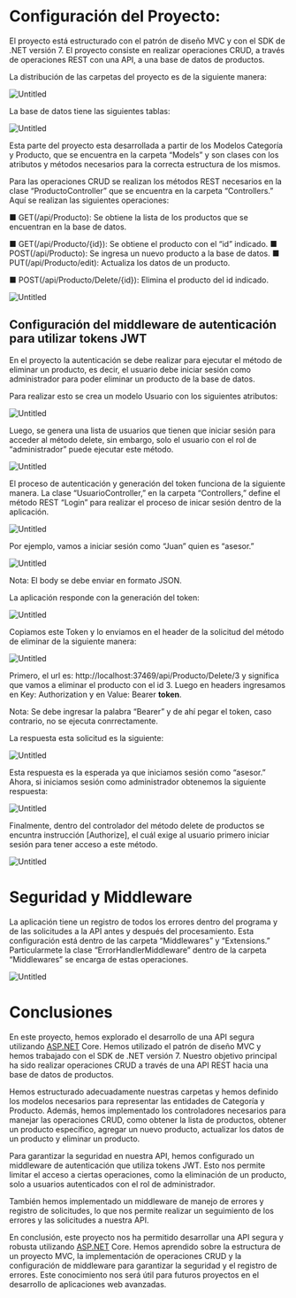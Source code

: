 # Configuración del Proyecto:

El proyecto está estructurado con el patrón de diseño MVC y con el SDK de .NET versión 7. El proyecto consiste en realizar operaciones CRUD, a través de operaciones REST con una API, a una base de datos de productos.

La distribución de las carpetas del proyecto es de la siguiente manera:

![Untitled](https://file.notion.so/f/f/74cfe730-9846-4dd4-bc76-4f8781f5f564/17f5358f-d702-418a-ab28-06e58d076865/Untitled.png?id=84dcbf17-d216-4000-8531-ba49509c43eb&table=block&spaceId=74cfe730-9846-4dd4-bc76-4f8781f5f564&expirationTimestamp=1701820800000&signature=CN6N5uGDXL4nEc98nd6szzwkkKMambMplY7cIgLGdc0&downloadName=Untitled.png)

La base de datos tiene las siguientes tablas:

![Untitled](https://prod-files-secure.s3.us-west-2.amazonaws.com/74cfe730-9846-4dd4-bc76-4f8781f5f564/13852eaf-01c1-42d2-a511-4fd54cdf4ee9/Untitled.png)

Esta parte del proyecto esta desarrollada a partir de los Modelos Categoría y Producto, que se encuentra en la carpeta “Models” y son clases con los atributos y métodos necesarios para la correcta estructura de los mismos.

Para las operaciones CRUD se realizan los métodos REST necesarios en la clase “ProductoController” que se encuentra en la carpeta “Controllers.” Aquí se realizan las siguientes operaciones:

■ GET(/api/Producto): Se obtiene la lista de los productos que se encuentran en la base de datos.

■ GET(/api/Producto/{id}): Se obtiene el producto con el “id” indicado.
■ POST(/api/Producto): Se ingresa un nuevo producto a la base de datos.
■ PUT(/api/Producto/edit): Actualiza los datos de un producto.

■ POST(/api/Producto/Delete/{id}): Elimina el producto del id indicado.

![Untitled](https://prod-files-secure.s3.us-west-2.amazonaws.com/74cfe730-9846-4dd4-bc76-4f8781f5f564/ee3b70e7-134f-4238-ad29-d09b19f64889/Untitled.png)

## Configuración del middleware de autenticación para utilizar tokens JWT

En el proyecto la autenticación se debe realizar para ejecutar el método de eliminar un producto, es decir, el usuario debe iniciar sesión como administrador para poder eliminar un producto de la base de datos.

Para realizar esto se crea un modelo Usuario con los siguientes atributos:

![Untitled](https://prod-files-secure.s3.us-west-2.amazonaws.com/74cfe730-9846-4dd4-bc76-4f8781f5f564/6c448511-37a8-4fa5-b60d-4c9bbe4270ce/Untitled.png)

Luego, se genera una lista de usuarios que tienen que iniciar sesión para acceder al método delete, sin embargo, solo el usuario con el rol de “administrador” puede ejecutar este método. 

![Untitled](https://prod-files-secure.s3.us-west-2.amazonaws.com/74cfe730-9846-4dd4-bc76-4f8781f5f564/3154de07-e55e-416a-a722-59e23e5b8976/Untitled.png)

El proceso de autenticación y generación del token funciona de la siguiente manera. La clase “UsuarioController,” en la carpeta “Controllers,” define el método REST “Login” para realizar el proceso de inicar sesión dentro de la aplicación.

![Untitled](https://prod-files-secure.s3.us-west-2.amazonaws.com/74cfe730-9846-4dd4-bc76-4f8781f5f564/101026fc-394a-4149-a6dc-59c31d6e77ee/Untitled.png)

Por ejemplo, vamos a iniciar sesión como “Juan” quien es “asesor.”

![Untitled](https://prod-files-secure.s3.us-west-2.amazonaws.com/74cfe730-9846-4dd4-bc76-4f8781f5f564/26d7b572-87e2-44cb-876d-f2ed41b1480a/Untitled.png)

Nota: El body se debe enviar en formato JSON.

La aplicación responde con la generación del token:

![Untitled](https://prod-files-secure.s3.us-west-2.amazonaws.com/74cfe730-9846-4dd4-bc76-4f8781f5f564/ef04ffce-b897-487e-9394-1b62e637994b/Untitled.png)

Copiamos este Token y lo enviamos en el header de la solicitud del método de eliminar de la siguiente manera:

![Untitled](https://prod-files-secure.s3.us-west-2.amazonaws.com/74cfe730-9846-4dd4-bc76-4f8781f5f564/22ccfbc7-1220-4a23-bddc-c78bfc3607ba/Untitled.png)

Primero, el url es: http://localhost:37469/api/Producto/Delete/3 y significa que vamos a eliminar el producto con el id 3. Luego en headers ingresamos en Key: Authorization y en Value: Bearer **token**.

Nota: Se debe ingresar la palabra “Bearer” y de ahí pegar el token, caso contrario, no se ejecuta conrrectamente.

La respuesta esta solicitud es la siguiente:

![Untitled](https://prod-files-secure.s3.us-west-2.amazonaws.com/74cfe730-9846-4dd4-bc76-4f8781f5f564/8cb35013-2775-4734-a03d-7c5e3efffc4e/Untitled.png)

Esta respuesta es la esperada ya que iniciamos sesión como “asesor.” Ahora, si iniciamos sesión como administrador obtenemos la siguiente respuesta:

![Untitled](https://prod-files-secure.s3.us-west-2.amazonaws.com/74cfe730-9846-4dd4-bc76-4f8781f5f564/66605647-2092-4bf6-ae1d-5efeab1f194a/Untitled.png)

Finalmente, dentro del controlador del método delete de productos se encuntra instrucción [Authorize], el cuál exige al usuario primero iniciar sesión para tener acceso a este método.

![Untitled](https://prod-files-secure.s3.us-west-2.amazonaws.com/74cfe730-9846-4dd4-bc76-4f8781f5f564/cee469e5-ed70-454f-a016-da4aec28ae87/Untitled.png)

# Seguridad y Middleware

La aplicación tiene un registro de todos los errores dentro del programa y de las solicitudes a la API antes y después del procesamiento. Esta configuración está dentro de las carpeta “Middlewares” y “Extensions.” Particularmete la clase “ErrorHandlerMiddleware” dentro de la carpeta “Middlewares” se encarga de estas operaciones.

![Untitled](https://prod-files-secure.s3.us-west-2.amazonaws.com/74cfe730-9846-4dd4-bc76-4f8781f5f564/1d87ee1d-8e86-4158-9441-1c08f87dd639/Untitled.png)

# Conclusiones

En este proyecto, hemos explorado el desarrollo de una API segura utilizando [ASP.NET](http://asp.net/) Core. Hemos utilizado el patrón de diseño MVC y hemos trabajado con el SDK de .NET versión 7. Nuestro objetivo principal ha sido realizar operaciones CRUD a través de una API REST hacia una base de datos de productos.

Hemos estructurado adecuadamente nuestras carpetas y hemos definido los modelos necesarios para representar las entidades de Categoría y Producto. Además, hemos implementado los controladores necesarios para manejar las operaciones CRUD, como obtener la lista de productos, obtener un producto específico, agregar un nuevo producto, actualizar los datos de un producto y eliminar un producto.

Para garantizar la seguridad en nuestra API, hemos configurado un middleware de autenticación que utiliza tokens JWT. Esto nos permite limitar el acceso a ciertas operaciones, como la eliminación de un producto, solo a usuarios autenticados con el rol de administrador.

También hemos implementado un middleware de manejo de errores y registro de solicitudes, lo que nos permite realizar un seguimiento de los errores y las solicitudes a nuestra API.

En conclusión, este proyecto nos ha permitido desarrollar una API segura y robusta utilizando [ASP.NET](http://asp.net/) Core. Hemos aprendido sobre la estructura de un proyecto MVC, la implementación de operaciones CRUD y la configuración de middleware para garantizar la seguridad y el registro de errores. Este conocimiento nos será útil para futuros proyectos en el desarrollo de aplicaciones web avanzadas.
